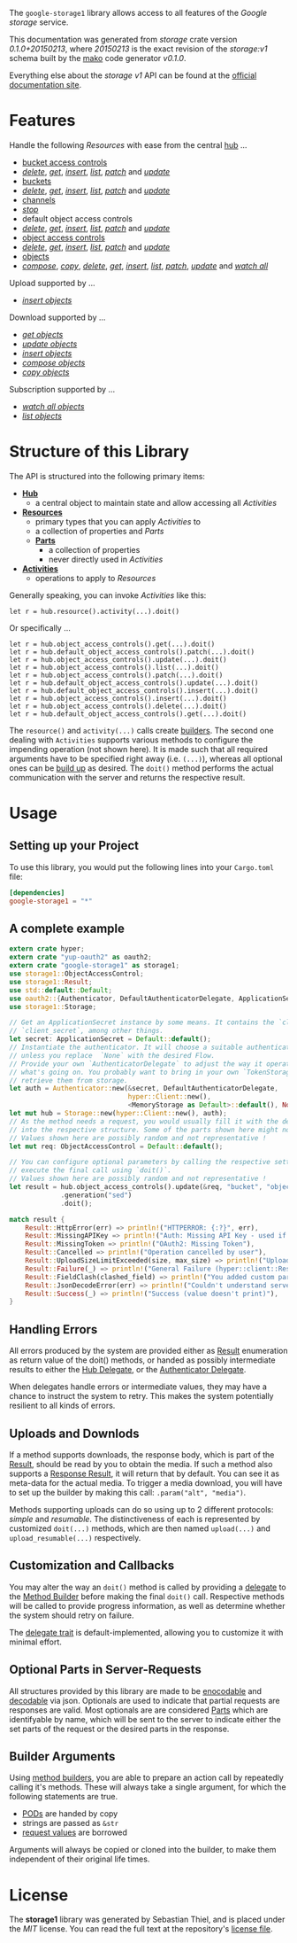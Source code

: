 <!---
DO NOT EDIT !
This file was generated automatically from 'src/mako/README.md.mako'
DO NOT EDIT !
-->
The `google-storage1` library allows access to all features of the *Google storage* service.

This documentation was generated from *storage* crate version *0.1.0+20150213*, where *20150213* is the exact revision of the *storage:v1* schema built by the [mako](http://www.makotemplates.org/) code generator *v0.1.0*.

Everything else about the *storage* *v1* API can be found at the
[official documentation site](https://developers.google.com/storage/docs/json_api/).
# Features

Handle the following *Resources* with ease from the central [hub](http://byron.github.io/google-apis-rs/google-storage1/struct.Storage.html) ... 

* [bucket access controls](http://byron.github.io/google-apis-rs/google-storage1/struct.BucketAccessControl.html)
 * [*delete*](http://byron.github.io/google-apis-rs/google-storage1/struct.BucketAccessControlDeleteCall.html), [*get*](http://byron.github.io/google-apis-rs/google-storage1/struct.BucketAccessControlGetCall.html), [*insert*](http://byron.github.io/google-apis-rs/google-storage1/struct.BucketAccessControlInsertCall.html), [*list*](http://byron.github.io/google-apis-rs/google-storage1/struct.BucketAccessControlListCall.html), [*patch*](http://byron.github.io/google-apis-rs/google-storage1/struct.BucketAccessControlPatchCall.html) and [*update*](http://byron.github.io/google-apis-rs/google-storage1/struct.BucketAccessControlUpdateCall.html)
* [buckets](http://byron.github.io/google-apis-rs/google-storage1/struct.Bucket.html)
 * [*delete*](http://byron.github.io/google-apis-rs/google-storage1/struct.BucketDeleteCall.html), [*get*](http://byron.github.io/google-apis-rs/google-storage1/struct.BucketGetCall.html), [*insert*](http://byron.github.io/google-apis-rs/google-storage1/struct.BucketInsertCall.html), [*list*](http://byron.github.io/google-apis-rs/google-storage1/struct.BucketListCall.html), [*patch*](http://byron.github.io/google-apis-rs/google-storage1/struct.BucketPatchCall.html) and [*update*](http://byron.github.io/google-apis-rs/google-storage1/struct.BucketUpdateCall.html)
* [channels](http://byron.github.io/google-apis-rs/google-storage1/struct.Channel.html)
 * [*stop*](http://byron.github.io/google-apis-rs/google-storage1/struct.ChannelStopCall.html)
* default object access controls
 * [*delete*](http://byron.github.io/google-apis-rs/google-storage1/struct.DefaultObjectAccessControlDeleteCall.html), [*get*](http://byron.github.io/google-apis-rs/google-storage1/struct.DefaultObjectAccessControlGetCall.html), [*insert*](http://byron.github.io/google-apis-rs/google-storage1/struct.DefaultObjectAccessControlInsertCall.html), [*list*](http://byron.github.io/google-apis-rs/google-storage1/struct.DefaultObjectAccessControlListCall.html), [*patch*](http://byron.github.io/google-apis-rs/google-storage1/struct.DefaultObjectAccessControlPatchCall.html) and [*update*](http://byron.github.io/google-apis-rs/google-storage1/struct.DefaultObjectAccessControlUpdateCall.html)
* [object access controls](http://byron.github.io/google-apis-rs/google-storage1/struct.ObjectAccessControl.html)
 * [*delete*](http://byron.github.io/google-apis-rs/google-storage1/struct.ObjectAccessControlDeleteCall.html), [*get*](http://byron.github.io/google-apis-rs/google-storage1/struct.ObjectAccessControlGetCall.html), [*insert*](http://byron.github.io/google-apis-rs/google-storage1/struct.ObjectAccessControlInsertCall.html), [*list*](http://byron.github.io/google-apis-rs/google-storage1/struct.ObjectAccessControlListCall.html), [*patch*](http://byron.github.io/google-apis-rs/google-storage1/struct.ObjectAccessControlPatchCall.html) and [*update*](http://byron.github.io/google-apis-rs/google-storage1/struct.ObjectAccessControlUpdateCall.html)
* [objects](http://byron.github.io/google-apis-rs/google-storage1/struct.Object.html)
 * [*compose*](http://byron.github.io/google-apis-rs/google-storage1/struct.ObjectComposeCall.html), [*copy*](http://byron.github.io/google-apis-rs/google-storage1/struct.ObjectCopyCall.html), [*delete*](http://byron.github.io/google-apis-rs/google-storage1/struct.ObjectDeleteCall.html), [*get*](http://byron.github.io/google-apis-rs/google-storage1/struct.ObjectGetCall.html), [*insert*](http://byron.github.io/google-apis-rs/google-storage1/struct.ObjectInsertCall.html), [*list*](http://byron.github.io/google-apis-rs/google-storage1/struct.ObjectListCall.html), [*patch*](http://byron.github.io/google-apis-rs/google-storage1/struct.ObjectPatchCall.html), [*update*](http://byron.github.io/google-apis-rs/google-storage1/struct.ObjectUpdateCall.html) and [*watch all*](http://byron.github.io/google-apis-rs/google-storage1/struct.ObjectWatchAllCall.html)


Upload supported by ...

* [*insert objects*](http://byron.github.io/google-apis-rs/google-storage1/struct.ObjectInsertCall.html)

Download supported by ...

* [*get objects*](http://byron.github.io/google-apis-rs/google-storage1/struct.ObjectGetCall.html)
* [*update objects*](http://byron.github.io/google-apis-rs/google-storage1/struct.ObjectUpdateCall.html)
* [*insert objects*](http://byron.github.io/google-apis-rs/google-storage1/struct.ObjectInsertCall.html)
* [*compose objects*](http://byron.github.io/google-apis-rs/google-storage1/struct.ObjectComposeCall.html)
* [*copy objects*](http://byron.github.io/google-apis-rs/google-storage1/struct.ObjectCopyCall.html)

Subscription supported by ...

* [*watch all objects*](http://byron.github.io/google-apis-rs/google-storage1/struct.ObjectWatchAllCall.html)
* [*list objects*](http://byron.github.io/google-apis-rs/google-storage1/struct.ObjectListCall.html)



# Structure of this Library

The API is structured into the following primary items:

* **[Hub](http://byron.github.io/google-apis-rs/google-storage1/struct.Storage.html)**
    * a central object to maintain state and allow accessing all *Activities*
* **[Resources](http://byron.github.io/google-apis-rs/google-storage1/trait.Resource.html)**
    * primary types that you can apply *Activities* to
    * a collection of properties and *Parts*
    * **[Parts](http://byron.github.io/google-apis-rs/google-storage1/trait.Part.html)**
        * a collection of properties
        * never directly used in *Activities*
* **[Activities](http://byron.github.io/google-apis-rs/google-storage1/trait.CallBuilder.html)**
    * operations to apply to *Resources*

Generally speaking, you can invoke *Activities* like this:

```Rust,ignore
let r = hub.resource().activity(...).doit()
```

Or specifically ...

```ignore
let r = hub.object_access_controls().get(...).doit()
let r = hub.default_object_access_controls().patch(...).doit()
let r = hub.object_access_controls().update(...).doit()
let r = hub.object_access_controls().list(...).doit()
let r = hub.object_access_controls().patch(...).doit()
let r = hub.default_object_access_controls().update(...).doit()
let r = hub.default_object_access_controls().insert(...).doit()
let r = hub.object_access_controls().insert(...).doit()
let r = hub.object_access_controls().delete(...).doit()
let r = hub.default_object_access_controls().get(...).doit()
```

The `resource()` and `activity(...)` calls create [builders][builder-pattern]. The second one dealing with `Activities` 
supports various methods to configure the impending operation (not shown here). It is made such that all required arguments have to be 
specified right away (i.e. `(...)`), whereas all optional ones can be [build up][builder-pattern] as desired.
The `doit()` method performs the actual communication with the server and returns the respective result.

# Usage

## Setting up your Project

To use this library, you would put the following lines into your `Cargo.toml` file:

```toml
[dependencies]
google-storage1 = "*"
```

## A complete example

```Rust
extern crate hyper;
extern crate "yup-oauth2" as oauth2;
extern crate "google-storage1" as storage1;
use storage1::ObjectAccessControl;
use storage1::Result;
use std::default::Default;
use oauth2::{Authenticator, DefaultAuthenticatorDelegate, ApplicationSecret, MemoryStorage};
use storage1::Storage;

// Get an ApplicationSecret instance by some means. It contains the `client_id` and 
// `client_secret`, among other things.
let secret: ApplicationSecret = Default::default();
// Instantiate the authenticator. It will choose a suitable authentication flow for you, 
// unless you replace  `None` with the desired Flow.
// Provide your own `AuthenticatorDelegate` to adjust the way it operates and get feedback about 
// what's going on. You probably want to bring in your own `TokenStorage` to persist tokens and
// retrieve them from storage.
let auth = Authenticator::new(&secret, DefaultAuthenticatorDelegate,
                              hyper::Client::new(),
                              <MemoryStorage as Default>::default(), None);
let mut hub = Storage::new(hyper::Client::new(), auth);
// As the method needs a request, you would usually fill it with the desired information
// into the respective structure. Some of the parts shown here might not be applicable !
// Values shown here are possibly random and not representative !
let mut req: ObjectAccessControl = Default::default();

// You can configure optional parameters by calling the respective setters at will, and
// execute the final call using `doit()`.
// Values shown here are possibly random and not representative !
let result = hub.object_access_controls().update(&req, "bucket", "object", "entity")
             .generation("sed")
             .doit();

match result {
    Result::HttpError(err) => println!("HTTPERROR: {:?}", err),
    Result::MissingAPIKey => println!("Auth: Missing API Key - used if there are no scopes"),
    Result::MissingToken => println!("OAuth2: Missing Token"),
    Result::Cancelled => println!("Operation cancelled by user"),
    Result::UploadSizeLimitExceeded(size, max_size) => println!("Upload size too big: {} of {}", size, max_size),
    Result::Failure(_) => println!("General Failure (hyper::client::Response doesn't print)"),
    Result::FieldClash(clashed_field) => println!("You added custom parameter which is part of builder: {:?}", clashed_field),
    Result::JsonDecodeError(err) => println!("Couldn't understand server reply - maybe API needs update: {:?}", err),
    Result::Success(_) => println!("Success (value doesn't print)"),
}

```
## Handling Errors

All errors produced by the system are provided either as [Result](http://byron.github.io/google-apis-rs/google-storage1/enum.Result.html) enumeration as return value of 
the doit() methods, or handed as possibly intermediate results to either the 
[Hub Delegate](http://byron.github.io/google-apis-rs/google-storage1/trait.Delegate.html), or the [Authenticator Delegate](http://byron.github.io/google-apis-rs/google-storage1/../yup-oauth2/trait.AuthenticatorDelegate.html).

When delegates handle errors or intermediate values, they may have a chance to instruct the system to retry. This 
makes the system potentially resilient to all kinds of errors.

## Uploads and Downlods
If a method supports downloads, the response body, which is part of the [Result](http://byron.github.io/google-apis-rs/google-storage1/enum.Result.html), should be
read by you to obtain the media.
If such a method also supports a [Response Result](http://byron.github.io/google-apis-rs/google-storage1/trait.ResponseResult.html), it will return that by default.
You can see it as meta-data for the actual media. To trigger a media download, you will have to set up the builder by making
this call: `.param("alt", "media")`.

Methods supporting uploads can do so using up to 2 different protocols: 
*simple* and *resumable*. The distinctiveness of each is represented by customized 
`doit(...)` methods, which are then named `upload(...)` and `upload_resumable(...)` respectively.

## Customization and Callbacks

You may alter the way an `doit()` method is called by providing a [delegate](http://byron.github.io/google-apis-rs/google-storage1/trait.Delegate.html) to the 
[Method Builder](http://byron.github.io/google-apis-rs/google-storage1/trait.CallBuilder.html) before making the final `doit()` call. 
Respective methods will be called to provide progress information, as well as determine whether the system should 
retry on failure.

The [delegate trait](http://byron.github.io/google-apis-rs/google-storage1/trait.Delegate.html) is default-implemented, allowing you to customize it with minimal effort.

## Optional Parts in Server-Requests

All structures provided by this library are made to be [enocodable](http://byron.github.io/google-apis-rs/google-storage1/trait.RequestValue.html) and 
[decodable](http://byron.github.io/google-apis-rs/google-storage1/trait.ResponseResult.html) via json. Optionals are used to indicate that partial requests are responses are valid.
Most optionals are are considered [Parts](http://byron.github.io/google-apis-rs/google-storage1/trait.Part.html) which are identifyable by name, which will be sent to 
the server to indicate either the set parts of the request or the desired parts in the response.

## Builder Arguments

Using [method builders](http://byron.github.io/google-apis-rs/google-storage1/trait.CallBuilder.html), you are able to prepare an action call by repeatedly calling it's methods.
These will always take a single argument, for which the following statements are true.

* [PODs][wiki-pod] are handed by copy
* strings are passed as `&str`
* [request values](http://byron.github.io/google-apis-rs/google-storage1/trait.RequestValue.html) are borrowed

Arguments will always be copied or cloned into the builder, to make them independent of their original life times.

[wiki-pod]: http://en.wikipedia.org/wiki/Plain_old_data_structure
[builder-pattern]: http://en.wikipedia.org/wiki/Builder_pattern
[google-go-api]: https://github.com/google/google-api-go-client

# License
The **storage1** library was generated by Sebastian Thiel, and is placed 
under the *MIT* license.
You can read the full text at the repository's [license file][repo-license].

[repo-license]: https://github.com/Byron/google-apis-rs/LICENSE.md
